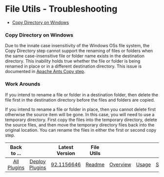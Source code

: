 
# File Utils - Troubleshooting


* [Copy Directory on Windows](#copy-directory-on-windows)


### Copy Directory on Windows



Due to the innate case insensitivity of the Windows OSs file system, the Copy Directory step cannot support the renaming of files or folders when the same case-insensitive file or folder name exists in the destination directory. This inability holds true whether the file or folder is being renamed in place or in a different destination directory. This issue is documented in [Apache Ants Copy step](https://ant.apache.org/manual/Tasks/copy.html).

### Work Arounds

If you intend to rename a file or folder in a destination folder, then delete the file first in the destination directory before the files and folders are copied.

If you intend to rename a file or folder in place, then you cannot delete first otherwise the source item will be gone. In this case, you will need to use a temporary directory. First copy the files into the temporary directory, delete the source files, and then move the temporary directory files back into the original location. You can rename the files in either the first or second copy step.


|          Back to ...          |                                |                                                         Latest Version                                                          |     File Utils      |||||
|:-----------------------------:|:------------------------------:|:-------------------------------------------------------------------------------------------------------------------------------:|:-------------------:| :---: | :---: | :---: | :---: |
| [All Plugins](../../index.md) | [Deploy Plugins](../README.md) | [92.1156646](https://raw.githubusercontent.com/UrbanCode/IBM-UCD-PLUGINS/main/files/FileUtils/ucd-FileUtils-92.1156646.zip) | [Readme](README.md) |[Overview](overview.md)|[Usage](usage.md)|[Steps](steps.md)|[Downloads](downloads.md)|
